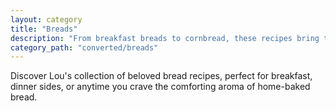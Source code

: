 ```yaml
---
layout: category
title: "Breads"
description: "From breakfast breads to cornbread, these recipes bring the warmth and comfort of freshly baked bread to your kitchen."
category_path: "converted/breads"
---
```


Discover Lou's collection of beloved bread recipes, perfect for breakfast, dinner sides, or anytime you crave the comforting aroma of home-baked bread.
